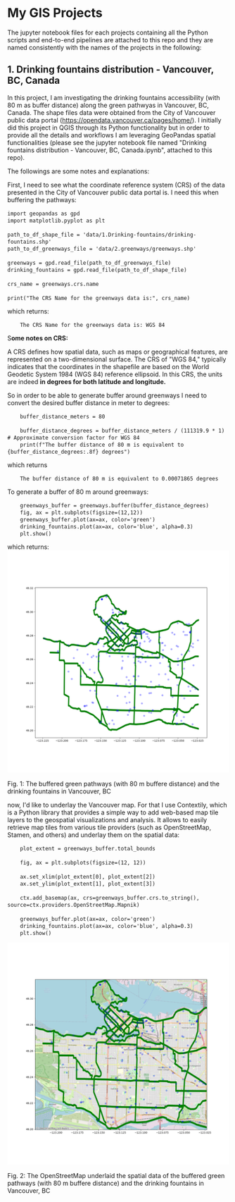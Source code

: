 
# My GIS Projects

The jupyter notebook files for each projects containing all the Python scripts and end-to-end pipelines are attached to this repo and they are named consistently with the names of the projects in the following:

## 1. Drinking fountains distribution - Vancouver, BC, Canada

In this project, I am investigating the drinking fountains accessibility (with 80 m as buffer distance) along the green pathwyas in Vancouver, BC, Canada. The shape files data were obtained from the City of Vancouver public data portal (https://opendata.vancouver.ca/pages/home/). I initially did this project in QGIS through its Python functionality but in order to provide all the details and workflows I am leveraging GeoPandas spatial functionalities (please see the jupyter notebook file named "Drinking fountains distribution - Vancouver, BC, Canada.ipynb", attached to this repo). 


The followings are some notes and explanations:

First, I need to see what the coordinate reference system (CRS) of the data presented in the City of Vancouver public data portal is. I need this when buffering the pathways:


    import geopandas as gpd
    import matplotlib.pyplot as plt

    path_to_df_shape_file = 'data/1.Drinking-fountains/drinking-fountains.shp'
    path_to_df_greenways_file = 'data/2.greenways/greenways.shp'

    greenways = gpd.read_file(path_to_df_greenways_file)
    drinking_fountains = gpd.read_file(path_to_df_shape_file)

    crs_name = greenways.crs.name

    print("The CRS Name for the greenways data is:", crs_name)

which returns:

        The CRS Name for the greenways data is: WGS 84

S**ome notes on CRS:**

A CRS defines how spatial data, such as maps or geographical features, are represented on a two-dimensional surface. The CRS of "WGS 84," typically indicates that the coordinates in the shapefile are based on the World Geodetic System 1984 (WGS 84) reference ellipsoid. In this CRS, the units are indeed **in degrees for both latitude and longitude.**

So in order to be able to generate buffer around
 greenways I need to convert the desired buffer distance in meter to degrees:

        buffer_distance_meters = 80

        buffer_distance_degrees = buffer_distance_meters / (111319.9 * 1)  # Approximate conversion factor for WGS 84
        print(f"The buffer distance of 80 m is equivalent to {buffer_distance_degrees:.8f} degrees")

which returns

        The buffer distance of 80 m is equivalent to 0.00071865 degrees

To generate a buffer of 80 m around greenways:

        greenways_buffer = greenways.buffer(buffer_distance_degrees)
        fig, ax = plt.subplots(figsize=(12,12))
        greenways_buffer.plot(ax=ax, color='green')
        drinking_fountains.plot(ax=ax, color='blue', alpha=0.3)
        plt.show()

which returns:
![!](https://raw.githubusercontent.com/DanialArab/Geospatial_Data_Science/main/My%20GIS%20Projects/plots/80_m_buffered_greenways_plus_df.png)

Fig. 1: The buffered green pathways (with 80 m buffere distance) and the drinking fountains in Vancouver, BC

now, I'd like to underlay the Vancouver map. For that I use Contextily, which is a Python library that provides a simple way to add web-based map tile layers to the geospatial visualizations and analysis. It allows to easily retrieve map tiles from various tile providers (such as OpenStreetMap, Stamen, and others) and underlay them on the spatial data:

        plot_extent = greenways_buffer.total_bounds

        fig, ax = plt.subplots(figsize=(12, 12)) 

        ax.set_xlim(plot_extent[0], plot_extent[2])
        ax.set_ylim(plot_extent[1], plot_extent[3])

        ctx.add_basemap(ax, crs=greenways_buffer.crs.to_string(), source=ctx.providers.OpenStreetMap.Mapnik)

        greenways_buffer.plot(ax=ax, color='green')
        drinking_fountains.plot(ax=ax, color='blue', alpha=0.3)
        plt.show()


![](https://raw.githubusercontent.com/DanialArab/Geospatial_Data_Science/main/My%20GIS%20Projects/plots/80_m_buffered_greenways_plus_df_with_osm.png)

Fig. 2: The OpenStreetMap underlaid the spatial data of the buffered green pathways (with 80 m buffere distance) and the drinking fountains in Vancouver, BC



